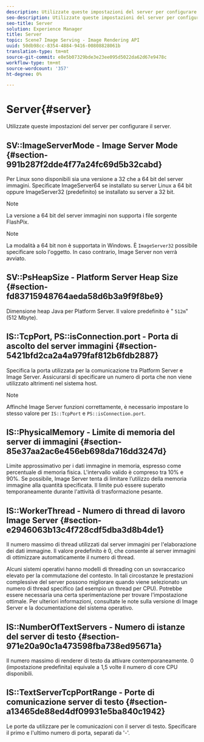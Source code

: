```yaml
---
description: Utilizzate queste impostazioni del server per configurare il server.
seo-description: Utilizzate queste impostazioni del server per configurare il server.
seo-title: Server
solution: Experience Manager
title: Server
topic: Scene7 Image Serving - Image Rendering API
uuid: 50db98cc-8354-4884-9416-00808828061b
translation-type: tm+mt
source-git-commit: e8e5b07329bde3e23ee095d5022da62d67e9478c
workflow-type: tm+mt
source-wordcount: '357'
ht-degree: 0%

---
```



# Server{#server}

Utilizzate queste impostazioni del server per configurare il server.

## SV::ImageServerMode - Image Server Mode {#section-991b287f2dde4f77a24fc69d5b32cabd}

Per Linux sono disponibili sia una versione a 32 che a 64 bit del server immagini. Specificate ImageServer64 se installato su server Linux a 64 bit oppure ImageServer32 (predefinito) se installato su server a 32 bit.

>[!NOTE]
>
>La versione a 64 bit del server immagini non supporta i file sorgente FlashPix.

>[!NOTE]
>
>La modalità a 64 bit non è supportata in Windows. È `ImageServer32` possibile specificare solo l&#39;oggetto. In caso contrario, Image Server non verrà avviato.

## SV::PsHeapSize - Platform Server Heap Size {#section-fd83715948764aeda58d6b3a9f9f8be9}

Dimensione heap Java per Platform Server. Il valore predefinito è &quot; `512m`&quot; (512 Mbyte).

## IS::TcpPort, PS::isConnection.port - Porta di ascolto del server immagini {#section-5421bfd2ca2a4a979faf812b6fdb2887}

Specifica la porta utilizzata per la comunicazione tra Platform Server e Image Server. Assicurarsi di specificare un numero di porta che non viene utilizzato altrimenti nel sistema host.

>[!NOTE]
>
>Affinché Image Server funzioni correttamente, è necessario impostare lo stesso valore per `IS::TcpPort` e `PS::isConnection.port`.

## IS::PhysicalMemory - Limite di memoria del server di immagini {#section-85e37aa2ac6e456eb698da716dd3247d}

Limite approssimativo per i dati immagine in memoria, espresso come percentuale di memoria fisica. L&#39;intervallo valido è compreso tra 10% e 90%. Se possibile, Image Server tenta di limitare l’utilizzo della memoria immagine alla quantità specificata. Il limite può essere superato temporaneamente durante l&#39;attività di trasformazione pesante.

## IS::WorkerThread - Numero di thread di lavoro Image Server {#section-e2946063b13c4f728cdf5dba3d8b4de1}

Il numero massimo di thread utilizzati dal server immagini per l&#39;elaborazione dei dati immagine. Il valore predefinito è 0, che consente al server immagini di ottimizzare automaticamente il numero di thread.

Alcuni sistemi operativi hanno modelli di threading con un sovraccarico elevato per la commutazione del contesto. In tali circostanze le prestazioni complessive del server possono migliorare quando viene selezionato un numero di thread specifico (ad esempio un thread per CPU). Potrebbe essere necessaria una certa sperimentazione per trovare l&#39;impostazione ottimale. Per ulteriori informazioni, consultate le note sulla versione di Image Server e la documentazione del sistema operativo.

## IS::NumberOfTextServers - Numero di istanze del server di testo {#section-971e20a90c1a473598fba738ed95671a}

Il numero massimo di renderer di testo da attivare contemporaneamente. 0 (impostazione predefinita) equivale a 1,5 volte il numero di core CPU disponibili.

## IS::TextServerTcpPortRange - Porte di comunicazione server di testo {#section-a13465de88ed4df09931e5ba840c1942}

Le porte da utilizzare per le comunicazioni con il server di testo. Specificare il primo e l&#39;ultimo numero di porta, separati da &#39;-&#39;.
